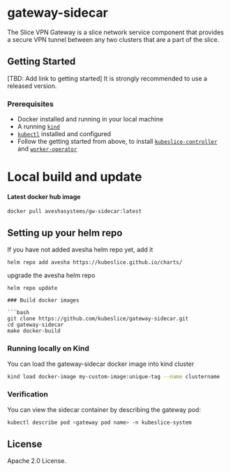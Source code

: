 # gateway-sidecar

The Slice VPN Gateway is a slice network service component that provides a secure VPN tunnel between any two clusters that are a part of the slice. 

## Getting Started

[TBD: Add link to getting started] 
It is strongly recommended to use a released version.

### Prerequisites

* Docker installed and running in your local machine
* A running [`kind`](https://kind.sigs.k8s.io/)
* [`kubectl`](https://kubernetes.io/docs/tasks/tools/) installed and configured
* Follow the getting started from above, to install [`kubeslice-controller`](https://github.com/kubeslice/kubeslice-controller) and [`worker-operator`](https://github.com/kubeslice/worker-operator)

# Local build and update 

#### Latest docker hub image

```console
docker pull aveshasystems/gw-sidecar:latest
```

## Setting up your helm repo

If you have not added avesha helm repo yet, add it

```console
helm repo add avesha https://kubeslice.github.io/charts/
```

upgrade the avesha helm repo

```console
helm repo update

### Build docker images

```bash
git clone https://github.com/kubeslice/gateway-sidecar.git
cd gateway-sidecar
make docker-build
```

### Running locally on Kind
You can load the gateway-sidecar docker image into kind cluster

```bash
kind load docker-image my-custom-image:unique-tag --name clustername
```

### Verification
You can view the sidecar container by describing the gateway pod: 

```bash
kubectl describe pod <gateway pod name> -n kubeslice-system
```

## License
Apache 2.0 License.
